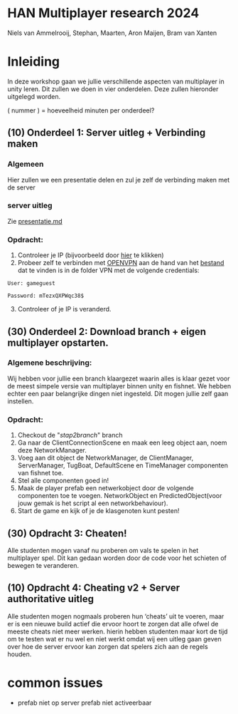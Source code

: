 # HAN Multiplayer research 2024
Niels van Ammelrooij, 
Stephan, 
Maarten, 
Aron Maijen, 
Bram van Xanten

# Inleiding
In deze workshop gaan we jullie verschillende aspecten van multiplayer in unity leren. Dit zullen we doen in vier onderdelen. Deze zullen hieronder uitgelegd worden.


( nummer ) = hoeveelheid minuten per onderdeel?

## (10) Onderdeel 1: Server uitleg + Verbinding maken

### Algemeen
Hier zullen we een presentatie delen en zul je zelf de verbinding maken met de server

### server uitleg
Zie [presentatie.md](./Presentatie/presentatie.md)


### Opdracht:
1. Controleer je IP (bijvoorbeeld door [hier](https://www.ipchicken.com) te klikken)
2. Probeer zelf te verbinden met [OPENVPN](https://openvpn.net/client/client-connect-vpn-for-windows/) aan de hand van het [bestand](./VPN/vpn-UDP4-1194-config_buro.ovpn) dat te vinden is in de folder VPN met de volgende credentials:
```
User: gameguest

Password: mTezxQXPWqc38$
```
3. Controleer of je IP is veranderd.


## (30) Onderdeel  2: Download branch + eigen multiplayer opstarten.

### Algemene beschrijving:
Wij hebben voor jullie een branch klaargezet waarin alles is klaar gezet voor de meest simpele versie van multiplayer binnen unity en fishnet. We hebben echter een paar belangrijke dingen niet ingesteld. Dit mogen jullie zelf gaan instellen.

### Opdracht:
1. Checkout de "_stap2branch_" branch
2. Ga naar de ClientConnectionScene en maak een leeg object aan, noem deze NetworkManager.
3. Voeg aan dit object de NetworkManager, de ClientManager, ServerManager, TugBoat, DefaultScene en TimeManager componenten van fishnet toe.
4. Stel alle componenten goed in!
5. Maak de player prefab een netwerkobject door de volgende componenten toe te voegen. NetworkObject en PredictedObject(voor jouw gemak is het script al een networkbehaviour).
6. Start de game en kijk of je de klasgenoten kunt pesten!

## (30) Opdracht 3: Cheaten!
Alle studenten mogen vanaf nu proberen om vals te spelen in het multiplayer spel. Dit kan gedaan worden door de code voor het schieten of bewegen te veranderen.


## (10) Opdracht 4: Cheating v2 + Server authoritative uitleg
Alle studenten mogen nogmaals proberen hun ‘cheats’ uit te voeren, maar er is een nieuwe build actief die ervoor hoort te zorgen dat alle ofwel de meeste cheats niet meer werken. hierin hebben studenten maar kort de tijd om te testen wat er nu wel en niet werkt omdat wij een uitleg gaan geven over hoe de server ervoor kan zorgen dat spelers zich aan de regels houden.

# common issues
- prefab niet op server prefab niet activeerbaar
